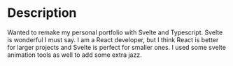 # Description

Wanted to remake my personal portfolio with Svelte and Typescript. Svelte is wonderful I must say. I am a React developer, but I think React is better for larger projects and Svelte is perfect for smaller ones.
I used some svelte animation tools as well to add some extra jazz.
